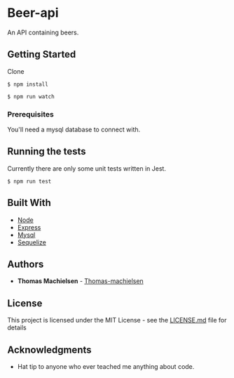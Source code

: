 # Beer-api

An API containing beers.

## Getting Started

Clone

```
$ npm install
```

```
$ npm run watch
```


### Prerequisites

You'll need a mysql database to connect with.




## Running the tests

Currently there are only some unit tests written in Jest.


```
$ npm run test
```


## Built With

* [Node](https://nodejs.org/en/)
* [Express](https://expressjs.com/)
* [Mysql](https://www.mysql.com/)
* [Sequelize](http://docs.sequelizejs.com/)


## Authors

* **Thomas Machielsen**  - [Thomas-machielsen](https://github.com/Thomas-Machielsen)


## License

This project is licensed under the MIT License - see the [LICENSE.md](LICENSE.md) file for details

## Acknowledgments

* Hat tip to anyone who ever teached me anything about code.

